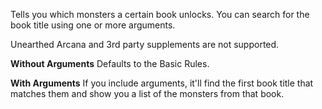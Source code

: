 Tells you which monsters a certain book unlocks. You can search for the book title using one or more arguments.

Unearthed Arcana and 3rd party supplements are not supported.

**Without Arguments**
Defaults to the Basic Rules.

**With Arguments**
If you include arguments, it'll find the first book title that matches them and show you a list of the monsters from that book.